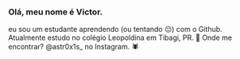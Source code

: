 ### Olá, meu nome é Victor.
eu sou um estudante aprendendo (ou tentando 😔) com o Github. 
Atualmente estudo no colégio Leopoldina em Tibagi, PR. 🤠
Onde me encontrar? @astr0x1s_ no Instagram. 🕷️
